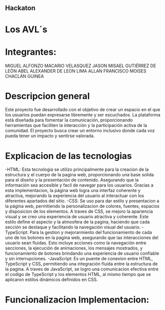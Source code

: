 ## Hackaton

# Los AVL´s
# Integrantes:
MIGUEL ALFONZO MACARIO VELASQUEZ
JASON MISAEL GUTIÉRREZ DE LEÓN
ABEL ALEXANDER DE LEON LIMA
ALLAN FRANCISCO MOISES CHACLÁN GUINEA


# Descripcion general
Este proyecto fue desarrollado con el objetivo de crear un espacio en el que los usuarios puedan expresarse libremente y ser escuchados. La plataforma está diseñada para fomentar la comunicación, proporcionando herramientas que faciliten la interacción y la participación activa de la comunidad. El proyecto busca crear un entorno inclusivo donde cada voz pueda tener un impacto y sentirse valorada.


# Explicacion de las tecnologias
-HTML: Esta tecnologia se utilizo principalmente para la creacion de la estructura y el cuerpo de la pagina web, proporcionando una base solida para el diseño y la presentación de contenido. Asegurando que la información sea accesible y facil de navegar para los usuarios. Gracias a esta implementacion, la página web logra una interfaz coherente y atractiva, mejorando la experiencia del usuario al interactuar con los diferentes apartados del sitio.
-CSS: Se uso para dar estilo y presentacion a la página web, permitiendo la personalizacion de colores, fuentes, espacios y disposicion de los elementos. A traves de CSS, se mejoro la apariencia visual y se creo una experiencia de usuario atractiva y coherente. Este estilo define el aspecto y la atmosfera de la pagina, haciendo que cada sección se destaque y facilitando la navegación visual del usuario.
-TypeScript: Para la gestion y mejorarmiento del funcionamiento de cada uno de los botones en la pagina web, asegurando que las interacciones del usuario sean fluidas. Esto incluye acciones como la navegación entre secciones, la ejecución de animaciones, los mensajes mostrados, y funcionamiento de botones brindando una experiencia de usuario confiable y sin interrupciones.
-JavaScript: Es un puente de conexion entre HTML, TypeScript y CSS, permitiendo una integración fluida entre la estructura de la pagina. A traves de JavaScript, se logro una comunicacion efectiva entre el codigo de TypeScript y los elementos HTML, al mismo tiempo que se aplicaron estilos dinámicos definidos en CSS. 


# Funcionalizacion Implementacion:


